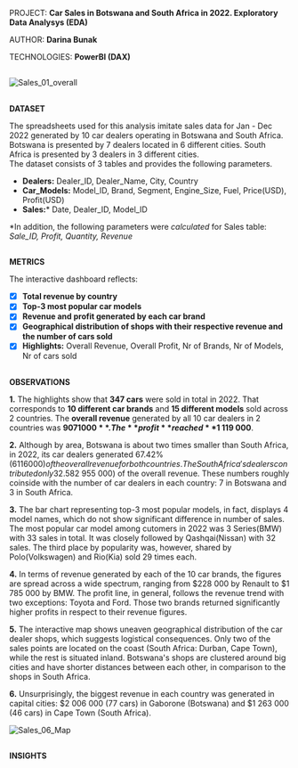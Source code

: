 PROJECT: **Car Sales in Botswana and South Africa in 2022. Exploratory Data Analysys (EDA)**  

AUTHOR: **Darina Bunak**  

TECHNOLOGIES: **PowerBI (DAX)**  

##  
![Sales_01_overall](https://github.com/user-attachments/assets/1206a116-d450-468e-ad64-0812cdf59d7c)

##  
**DATASET**  

The spreadsheets used for this analysis imitate sales data for Jan - Dec 2022 generated by 10 car dealers operating in Botswana and South Africa.    
Botswana is presented by 7 dealers located in 6 different cities. South Africa is presented by 3 dealers in 3 different cities.   
The dataset consists of 3 tables and provides the following parameters.  

  * **Dealers:** Dealer_ID, Dealer_Name, City, Country  
  * **Car_Models:** Model_ID, Brand, Segment, Engine_Size, Fuel, Price(USD), Profit(USD)  
  * **Sales:*** Date, Dealer_ID, Model_ID
    
*In addition, the following parameters were *calculated* for Sales table: *Sale_ID, Profit, Quantity, Revenue*
##  

**METRICS**  

The interactive dashboard reflects:
- [x] **Total revenue by country**  
- [x] **Top-3 most popular car models**  
- [x] **Revenue and profit generated by each car brand**  
- [x] **Geographical distribution of shops with their respective revenue and the number of cars sold**
- [x] **Highlights:** Overall Revenue, Overall Profit, Nr of Brands, Nr of Models, Nr of cars sold
##  

**OBSERVATIONS**  

**1.** The highlights show that **347 cars** were sold in total in 2022. That corresponds to **10 different car brands** and **15 different models** sold across 2 countries. The **overall revenue** generated by all 10 car dealers in 2 countries was **$9 071 000**. The **profit** reached **$1 119 000**.  

**2.** Although by area, Botswana is about two times smaller than South Africa, in 2022, its car dealers generated 67.42% ($6 116 000) of the overall revenue for both countries. The South Africa's dealers contributed only 32.58% ($2 955 000) of the overall revenue. These numbers roughly coinside with the number of car dealers in each country: 7 in Botswana and 3 in South Africa.  

**3.** The bar chart representing top-3 most popular models, in fact, displays 4 model names, which do not show significant difference in number of sales. The most popular car model among cutomers in 2022 was 3 Series(BMW) with 33 sales in total. It was closely followed by Qashqai(Nissan) with 32 sales. The third place by popularity was, however, shared by Polo(Volkswagen) and Rio(Kia) sold 29 times each.  

**4.** In terms of revenue generated by each of the 10 car brands, the figures are spread across a wide spectrum, ranging from $228 000 by Renault to $1 785 000 by BMW. The profit line, in general, follows the revenue trend with two exceptions: Toyota and Ford. Those two brands returned significantly higher profits in respect to their revenue figures.

**5.** The interactive map shows uneaven geographical distribution of the car dealer shops, which suggests logistical consequences. Only two of the sales points are located on the coast (South Africa: Durban, Cape Town), while the rest is situated inland. Botswana's shops are clustered around big cities and have shorter distances between each other, in comparison to the shops in South Africa.

**6.** Unsurprisingly, the biggest revenue in each country was generated in capital cities: $2 006 000 (77 cars) in Gaborone (Botswana) and $1 263 000 (46 cars) in Cape Town (South Africa).

![Sales_06_Map](https://github.com/user-attachments/assets/7bc217a6-32e8-4f06-885f-b399b710e07c)


##  

**INSIGHTS**

##  
